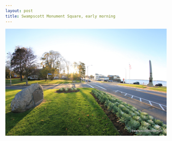```yaml
---
layout: post
title: Swampscott Monument Square, early morning
---
```



![Swampscott Monument Square, early morning](/img/monument-square-morning.jpg)
